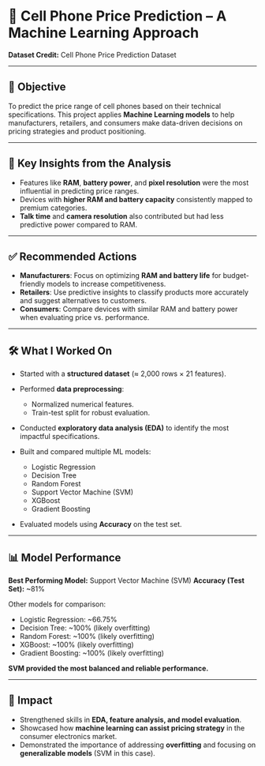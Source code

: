 # 📱 Cell Phone Price Prediction – A Machine Learning Approach

**Dataset Credit:** Cell Phone Price Prediction Dataset

---

## 🎯 Objective

To predict the price range of cell phones based on their technical specifications.
This project applies **Machine Learning models** to help manufacturers, retailers, and consumers make data-driven decisions on pricing strategies and product positioning.

---

## 🔑 Key Insights from the Analysis

* Features like **RAM**, **battery power**, and **pixel resolution** were the most influential in predicting price ranges.
* Devices with **higher RAM and battery capacity** consistently mapped to premium categories.
* **Talk time** and **camera resolution** also contributed but had less predictive power compared to RAM.

---

## ✅ Recommended Actions

* **Manufacturers**: Focus on optimizing **RAM and battery life** for budget-friendly models to increase competitiveness.
* **Retailers**: Use predictive insights to classify products more accurately and suggest alternatives to customers.
* **Consumers**: Compare devices with similar RAM and battery power when evaluating price vs. performance.

---

## 🛠️ What I Worked On

* Started with a **structured dataset** (≈ 2,000 rows × 21 features).
* Performed **data preprocessing**:

  * Normalized numerical features.
  * Train-test split for robust evaluation.
* Conducted **exploratory data analysis (EDA)** to identify the most impactful specifications.
* Built and compared multiple ML models:

  * Logistic Regression
  * Decision Tree
  * Random Forest
  * Support Vector Machine (SVM)
  * XGBoost
  * Gradient Boosting
* Evaluated models using **Accuracy** on the test set.

---

## 📊 Model Performance

**Best Performing Model:** Support Vector Machine (SVM)
**Accuracy (Test Set):** \~81%

Other models for comparison:

* Logistic Regression: \~66.75%
* Decision Tree: \~100% (likely overfitting)
* Random Forest: \~100% (likely overfitting)
* XGBoost: \~100% (likely overfitting)
* Gradient Boosting: \~100% (likely overfitting)

**SVM provided the most balanced and reliable performance.**

---

## 🌟 Impact

* Strengthened skills in **EDA, feature analysis, and model evaluation**.
* Showcased how **machine learning can assist pricing strategy** in the consumer electronics market.
* Demonstrated the importance of addressing **overfitting** and focusing on **generalizable models** (SVM in this case).
